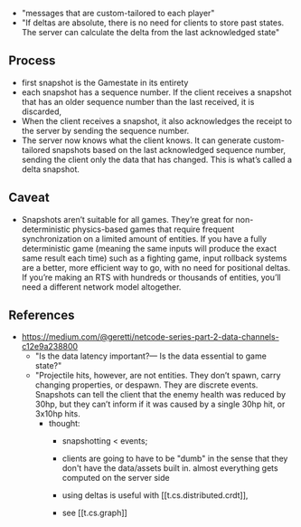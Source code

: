 
- "messages that are custom-tailored to each player"
- "If deltas are absolute, there is no need for clients to store past states. The server can calculate the delta from the last acknowledged state"

## Process

- first snapshot is the Gamestate in its entirety
- each snapshot has a sequence number. If the client receives a snapshot that has an older sequence number than the last received, it is discarded,
- When the client receives a snapshot, it also acknowledges the receipt to the server by sending the sequence number.
- The server now knows what the client knows. It can generate custom-tailored snapshots based on the last acknowledged sequence number, sending the client only the data that has changed. This is what’s called a delta snapshot.

## Caveat

- Snapshots aren’t suitable for all games. They’re great for non-deterministic physics-based games that require frequent synchronization on a limited amount of entities. If you have a fully deterministic game (meaning the same inputs will produce the exact same result each time) such as a fighting game, input rollback systems are a better, more efficient way to go, with no need for positional deltas. If you’re making an RTS with hundreds or thousands of entities, you’ll need a different network model altogether.

## References

- https://medium.com/@geretti/netcode-series-part-2-data-channels-c12e9a238800
  - "Is the data latency important?— Is the data essential to game state?"
  - "Projectile hits, however, are not entities. They don’t spawn, carry changing properties, or despawn. They are discrete events. Snapshots can tell the client that the enemy health was reduced by 30hp, but they can’t inform if it was caused by a single 30hp hit, or 3x10hp hits.
    - thought: 
      - snapshotting < events;
      - clients are going to have to be "dumb" in the sense that they don't have the data/assets built in. almost everything gets computed on the server side
      - using deltas is useful with [[t.cs.distributed.crdt]], 

      - see [[t.cs.graph]]